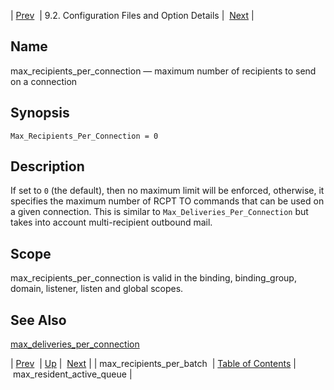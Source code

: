 | [Prev](conf.ref.max_recipients_per_batch)  | 9.2. Configuration Files and Option Details |  [Next](conf.ref.max_resident_active_queue.php) |

<a name="conf.ref.max_recipients_per_connection"></a>
## Name

max_recipients_per_connection — maximum number of recipients to send on a connection

## Synopsis

`Max_Recipients_Per_Connection = 0`

<a name="idp10255168"></a>
## Description

If set to `0` (the default), then no maximum limit will be enforced, otherwise, it specifies the maximum number of RCPT TO commands that can be used on a given connection. This is similar to `Max_Deliveries_Per_Connection` but takes into account multi-recipient outbound mail.

<a name="idp10258208"></a>
## Scope

max_recipients_per_connection is valid in the binding, binding_group, domain, listener, listen and global scopes.

<a name="idp10260624"></a>
## See Also

[max_deliveries_per_connection](conf.ref.max_deliveries_per_connection "max_deliveries_per_connection")

| [Prev](conf.ref.max_recipients_per_batch)  | [Up](conf.ref.files.php) |  [Next](conf.ref.max_resident_active_queue.php) |
| max_recipients_per_batch  | [Table of Contents](index) |  max_resident_active_queue |
